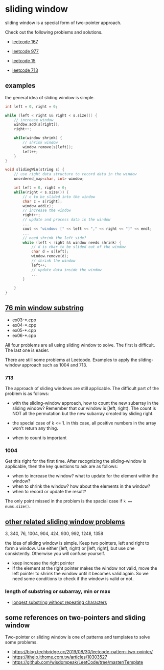 # sliding window

sliding window is a special form of two-pointer approach.

Check out the following problems and solutions.

* [leetcode 167](https://github.com/un01s/code-exercises/blob/main/exercises/ex60-167-twopointers.cpp)

* [leetcode 977](https://github.com/un01s/code-exercises/blob/main/exercises/ex61-977-twopointers.cpp)

* [leetcode 15](https://github.com/un01s/code-exercises/blob/main/exercises/ex62-15-twopointers.cpp)

* [leetcode 713](https://github.com/un01s/code-exercises/blob/main/exercises/ex63-713-twopointers.cpp)

## examples

the general idea of sliding window is simple. 

```C++
int left = 0, right = 0;

while (left < right && right < s.size()) {
    // increase window
    window.add(s[right]);
    right++;

    while(window shrink) {
        // shrink window
        window.remove(s[left]);
        left++;
    }
}

void slidingWin(string s) {
    // use right data structure to record data in the window
    unordered_map<char, int> window;

    int left = 0, right = 0;
    while(right < s.size()) {
        // c to be slided into the window
        char c = s[right];
        window.add(c);
        // increase the window
        right++;
        // update and process data in the window
        ...
        cout << "window: [" << left << "," << right << "]" << endl;
        ...
        // need shrink the left side?
        while (left < right && window needs shrink) {
            // d is char to be slided out of the window
            char d = s[left];
            window.remove(d);
            // shrink the window
            left++;
            // update data inside the window
            ...
        }
 
    }
}
```

## [76 min window substring](https://leetcode.com/problems/minimum-window-substring/)

* ex03-*.cpp
* ex04-*.cpp
* ex05-*.cpp
* ex06-*.cpp

All four problems are all using sliding window to solve. The first is difficult. The last one is easier.

There are still some problems at Leetcode. Examples to apply the sliding-window approach such as 1004 and 713.

### 713

The approach of sliding windows are still applicable. The difficult part of the problem is as follows:

* with the sliding-window approach, how to count the new subarray in the sliding window? Remember that our window is [left, right). The count is NOT all the permutation but the new subarray created by sliding right.

* the special case of k <= 1. in this case, all positive numbers in the array won't return any thing.

* when to count is important

### 1004

Get this right for the first time. After recognizing the sliding-window is applicable, then the key questions to ask are as follows:

* when to increase the window? what to update for the element within the window?
* when to shrink the window? how about the elements in the window?
* when to record or update the result?

The only point missed in the problem is the spacial case if ```k == nums.size()```.

## [other related sliding window problems](https://leetcode.com/discuss/general-discussion/1122776/summary-of-sliding-window-patterns-for-subarray-substring)

3, 340, 76, 1004, 904, 424, 930, 992, 1248, 1358

the idea of sliding window is simple. Keep two pointers, left and right to form a window. Use either [left, right) or [left, right], but use one consistently. Otherwise you will confuse yourself.

* keep increase the right pointer
* if the element at the right pointer makes the window not valid, move the left pointer to shrink the window until it becomes valid again. So we need some conditions to check if the window is valid or not.

### length of substring or subarray, min or max

* [longest substring without repeating characters](https://leetcode.com/problems/longest-substring-without-repeating-characters/)

## some references on two-pointers and sliding window

Two-pointer or sliding window is one of patterns and templates to solve some problems.

* https://blog.techbridge.cc/2019/08/30/leetcode-pattern-two-pointer/
* https://ithelp.ithome.com.tw/articles/10303527
* https://github.com/wisdompeak/LeetCode/tree/master/Template

